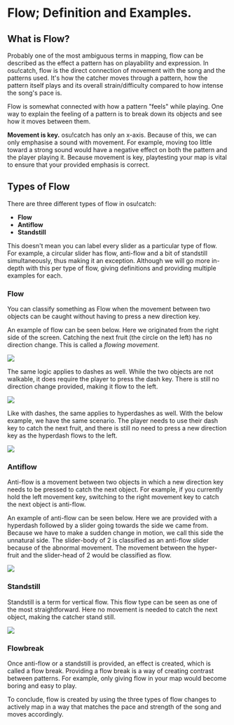 ﻿# Flow; Definition and Examples.

## What is Flow?

Probably one of the most ambiguous terms in mapping, flow can be described as the effect a pattern has on playability and expression. In osu!catch, flow is the direct connection of movement with the song and the patterns used. It's how the catcher moves through a pattern, how the pattern itself plays and its overall strain/difficulty compared to how intense the song's pace is.

Flow is somewhat connected with how a pattern "feels" while playing. One way to explain the feeling of a pattern is to break down its objects and see how it moves between them.

**Movement is key.** osu!catch has only an x-axis. Because of this, we can only emphasise a sound with movement. For example, moving too little toward a strong sound would have a negative effect on both the pattern and the player playing it. Because movement is key, playtesting your map is vital to ensure that your provided emphasis is correct.

## Types of Flow

There are three different types of flow in osu!catch:

- **Flow**
- **Antiflow**
- **Standstill**

This doesn't mean you can label every slider as a particular type of flow. For example, a circular slider has flow, anti-flow and a bit of standstill simultaneously, thus making it an exception. Although we will go more in-depth with this per type of flow, giving definitions and providing multiple examples for each.

### Flow

You can classify something as Flow when the movement between two objects can be caught without having to press a new direction key.

An example of flow can be seen below. Here we originated from the right side of the screen. Catching the next fruit (the circle on the left) has no direction change. This is called a _flowing movement_.

![](https://i.imgur.com/Xe4ruNx.png)

The same logic applies to dashes as well. While the two objects are not walkable, it does require the player to press the dash key. There is still no direction change provided, making it flow to the left.

![](https://i.imgur.com/4n8oFT7.png)

Like with dashes, the same applies to hyperdashes as well. With the below example, we have the same scenario. The player needs to use their dash key to catch the next fruit, and there is still no need to press a new direction key as the hyperdash flows to the left.

![](https://i.imgur.com/yi8d2pg.png)

### Antiflow

Anti-flow is a movement between two objects in which a new direction key needs to be pressed to catch the next object. For example, if you currently hold the left movement key, switching to the right movement key to catch the next object is anti-flow.

An example of anti-flow can be seen below. Here we are provided with a hyperdash followed by a slider going towards the side we came from. Because we have to make a sudden change in motion, we call this side the unnatural side. The slider-body of 2 is classified as an anti-flow slider because of the abnormal movement. The movement between the hyper-fruit and the slider-head of 2 would be classified as flow.

![](https://i.imgur.com/0gMFC4J.png)

### Standstill

Standstill is a term for vertical flow. This flow type can be seen as one of the most straightforward. Here no movement is needed to catch the next object, making the catcher stand still.

![](https://i.imgur.com/5UqU9a1.png)

### Flowbreak

Once anti-flow or a standstill is provided, an effect is created, which is called a flow break. Providing a flow break is a way of creating contrast between patterns. For example, only giving flow in your map would become boring and easy to play.

To conclude, flow is created by using the three types of flow changes to actively map in a way that matches the pace and strength of the song and moves accordingly.
